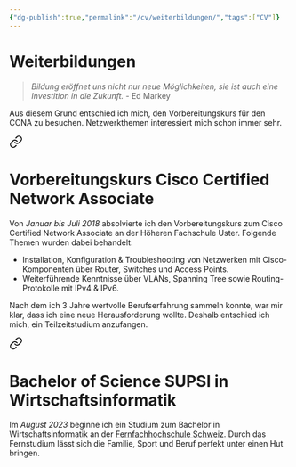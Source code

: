 ```yaml
---
{"dg-publish":true,"permalink":"/cv/weiterbildungen/","tags":["CV"]}
---
```



# Weiterbildungen

>*Bildung eröffnet uns nicht nur neue Möglichkeiten, sie ist auch eine Investition in die Zukunft.*
> \- Ed Markey

Aus diesem Grund entschied ich mich, den Vorbereitungskurs für den CCNA zu besuchen. Netzwerkthemen interessiert mich schon immer sehr.


<div class="transclusion internal-embed is-loaded"><a class="markdown-embed-link" href="/cv/vorbereitungskurs-cisco-certified-network-associate/#vorbereitungskurs-cisco-certified-network-associate" aria-label="Open link"><svg xmlns="http://www.w3.org/2000/svg" width="24" height="24" viewBox="0 0 24 24" fill="none" stroke="currentColor" stroke-width="2" stroke-linecap="round" stroke-linejoin="round" class="svg-icon lucide-link"><path d="M10 13a5 5 0 0 0 7.54.54l3-3a5 5 0 0 0-7.07-7.07l-1.72 1.71"></path><path d="M14 11a5 5 0 0 0-7.54-.54l-3 3a5 5 0 0 0 7.07 7.07l1.71-1.71"></path></svg></a><div class="markdown-embed">



# Vorbereitungskurs Cisco Certified Network Associate

Von *Januar bis Juli 2018* absolvierte ich den Vorbereitungskurs zum Cisco Certified Network Associate an der Höheren Fachschule Uster. Folgende Themen wurden dabei behandelt:
- Installation, Konfiguration & Troubleshooting von Netzwerken mit Cisco-Komponenten über Router, Switches und Access Points.
- Weiterführende Kenntnisse über VLANs, Spanning Tree sowie Routing-Protokolle mit IPv4 & IPv6.

</div></div>


Nach dem ich 3 Jahre wertvolle Berufserfahrung sammeln konnte, war mir klar, dass ich eine neue Herausforderung wollte. Deshalb entschied ich mich, ein Teilzeitstudium anzufangen.


<div class="transclusion internal-embed is-loaded"><a class="markdown-embed-link" href="/cv/bachelor-of-science-supsi-in-wirtschaftsinformatik/#bachelor-of-science-supsi-in-wirtschaftsinformatik" aria-label="Open link"><svg xmlns="http://www.w3.org/2000/svg" width="24" height="24" viewBox="0 0 24 24" fill="none" stroke="currentColor" stroke-width="2" stroke-linecap="round" stroke-linejoin="round" class="svg-icon lucide-link"><path d="M10 13a5 5 0 0 0 7.54.54l3-3a5 5 0 0 0-7.07-7.07l-1.72 1.71"></path><path d="M14 11a5 5 0 0 0-7.54-.54l-3 3a5 5 0 0 0 7.07 7.07l1.71-1.71"></path></svg></a><div class="markdown-embed">



# Bachelor of Science SUPSI in Wirtschaftsinformatik

Im *August 2023* beginne ich ein Studium zum Bachelor in Wirtschaftsinformatik an der [Fernfachhochschule Schweiz](https://www.ffhs.ch/de/). Durch das Fernstudium lässt sich die Familie, Sport und Beruf perfekt unter einen Hut bringen.

</div></div>

